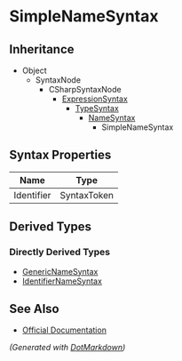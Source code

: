 # SimpleNameSyntax

## Inheritance

* Object
  * SyntaxNode
    * CSharpSyntaxNode
      * [ExpressionSyntax](ExpressionSyntax.md)
        * [TypeSyntax](TypeSyntax.md)
          * [NameSyntax](NameSyntax.md)
            * SimpleNameSyntax

## Syntax Properties

| Name       | Type        |
| ---------- | ----------- |
| Identifier | SyntaxToken |

## Derived Types

### Directly Derived Types

* [GenericNameSyntax](GenericNameSyntax.md)
* [IdentifierNameSyntax](IdentifierNameSyntax.md)

## See Also

* [Official Documentation](https://docs.microsoft.com/en-us/dotnet/api/microsoft.codeanalysis.csharp.syntax.simplenamesyntax)


*\(Generated with [DotMarkdown](http://github.com/JosefPihrt/DotMarkdown)\)*